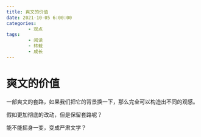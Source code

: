 ```yaml
---
title: 爽文的价值
date: 2021-10-05 6:00:00
categories:
        - 观点
tags:
        - 阅读
        - 转载
        - 成长
---
```


# 爽文的价值

一部爽文的套路，如果我们把它的背景换一下，那么完全可以构造出不同的观感。

假如更加彻底的改动，但是保留套路呢？

能不能摇身一变，变成严肃文学？
